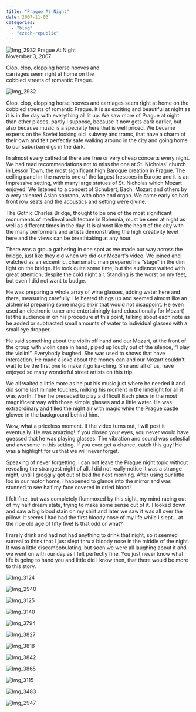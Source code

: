 ```yaml
---
title: "Prague At Night"
date: 2007-11-03
categories: 
  - "blog"
  - "czech-republic"
---
```


 ![Img_2932](https://pub-ac94b3f306b24c0dba4238943c97f2e1.r2.dev/photos/uncategorized/2008/04/06/img_2932.png) Prague At Night  
November 3, 2007

Clop, clop, clopping horse hooves and  
carriages seem right at home on the  
cobbled streets of romantic Prague.

<!--more-->

![Img_2932](https://pub-ac94b3f306b24c0dba4238943c97f2e1.r2.dev/photos/uncategorized/2008/02/24/img_2932.png)

Clop, clop, clopping horse hooves and carriages seem right at home on the cobbled streets of romantic Prague. It is as exciting and beautiful at night as it is in the day with everything all lit up. We saw more of Prague at night than other places, partly I suppose, because it now gets dark earlier, but also because music is a specialty here that is well priced. We became experts on the Soviet looking old  subway and trams, that have a charm of their own and felt perfectly safe walking around in the city and going home to our suburban digs in the dark.

In almost every cathedral there are free or very cheap concerts every night. We had read recommendations not to miss the one at St. Nicholas' church in Lessor Town, the most significant high Baroque creation in Prague. The ceiling panel in the nave is one of the largest frescoes in Europe and it is an impressive setting, with many large statues of St. Nicholas which Mozart enjoyed. We listened to a concert of Schubert, Bach, Mozart and others by a very talented Asian soprano, with oboe and organ. We came early so had front row seats and the acoustics and setting were divine.

The Gothic Charles Bridge, thought to be one of the most significant monuments of medieval architecture in Bohemia, must be seen at night as well as different times in the day. It is almost like the heart of the city with the many performers and artists demonstrating the high creativity level  here and the views can be breathtaking at any hour.

There was a group gathering in one spot as we made our way across the bridge, just like they did when we did our Mozart's video. We joined and watched as an eccentric, charismatic man prepared his “stage” in the dim light on the bridge. He took quite some time, but the audience waited with great attention, despite the cold night air. Standing is the worst on my feet, but even I did not want to budge.

He was preparing a whole array of wine glasses, adding water here and there, measuring carefully. He heated things up and seemed almost like an alchemist preparing some magic elixir that would not disappoint. He even used an electronic tuner and entertainingly (and educationally for Mozart) let the audience in on his procedure at this point, talking about each note as he added or subtracted small amounts of water to individual glasses with a small eye dropper.

He said something about the violin off hand and our Mozart, at the front of the group with violin case in hand, piped up loudly out of the silence, “I play the violin!”. Everybody laughed. She was used to shows that have interaction. He made a joke about the money can and our Mozart couldn't wait to be the first one to make it go ka-ching. She and all of us, have enjoyed so many wonderful street artists on this trip.

We all waited a little more as he put his music just where he needed it and did some last minute touches, milking his moment in the limelight for all it was worth. Then he preceded to play a difficult Bach piece in the most magnificent way with those simple glasses and a little water. He was extraordinary and filled the night air with magic while the Prague castle glowed in the background behind him. 

Wow, what a priceless moment. If the video turns out, I will post it eventually. He was amazing! If you closed your eyes, you never would have guessed that he was playing glasses. The vibration and sound was celestial and awesome in this setting. If you ever get a chance, catch this guy! He was a highlight for us that we will never forget.

Speaking of never forgetting, I can not leave the Prague night topic without revealing the strangest night of all. I did not really notice it was a strange night, until I groggily got out of bed the next morning. After using our little loo in our motor home, I happened to glance into the mirror and was stunned to see half my face covered in dried blood!

I felt fine, but was completely flummoxed by this sight, my mind racing out of my half dream state, trying to make some sense out of it. I looked down and saw a big blood stain on my shirt and later we saw it was all over the pillow. It seems I had had the first bloody nose of my life while I slept... at the ripe old age of fifty five! Is that odd or what?

I rarely drink and had not had anything to drink that night, so it seemed surreal to think that I just slept thru a bloody nose in the middle of the night. It was a little discombobulating, but soon we were all laughing about it and we went on with our day as I felt perfectly fine. You just never know what life is going to hand you and little did I know then, that there would be more to this story.

![Img_3124](https://pub-ac94b3f306b24c0dba4238943c97f2e1.r2.dev/photos/uncategorized/2008/02/24/img_3124.png)

![Img_2940](https://pub-ac94b3f306b24c0dba4238943c97f2e1.r2.dev/photos/uncategorized/2008/02/24/img_2940.png)

![Img_3125](https://pub-ac94b3f306b24c0dba4238943c97f2e1.r2.dev/photos/uncategorized/2008/02/24/img_3125.png)

![Img_3140](https://pub-ac94b3f306b24c0dba4238943c97f2e1.r2.dev/photos/uncategorized/2008/02/24/img_3140.png)

![Img_3794](https://pub-ac94b3f306b24c0dba4238943c97f2e1.r2.dev/photos/uncategorized/2008/02/24/img_3794.png)

![Img_3827](https://pub-ac94b3f306b24c0dba4238943c97f2e1.r2.dev/photos/uncategorized/2008/02/24/img_3827.png)

![Img_3818](https://pub-ac94b3f306b24c0dba4238943c97f2e1.r2.dev/photos/uncategorized/2008/02/24/img_3818.png)

![Img_3842](https://pub-ac94b3f306b24c0dba4238943c97f2e1.r2.dev/photos/uncategorized/2008/02/24/img_3842.png)

![Img_3865](https://pub-ac94b3f306b24c0dba4238943c97f2e1.r2.dev/photos/uncategorized/2008/02/24/img_3865.png)

![Img_3115](https://pub-ac94b3f306b24c0dba4238943c97f2e1.r2.dev/photos/uncategorized/2008/02/24/img_3115.png)

![Img_3483](https://pub-ac94b3f306b24c0dba4238943c97f2e1.r2.dev/photos/uncategorized/2008/02/24/img_3483.png)

![Img_2947](https://pub-ac94b3f306b24c0dba4238943c97f2e1.r2.dev/photos/uncategorized/2008/02/24/img_2947.png)
